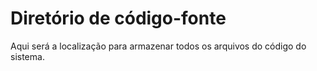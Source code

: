 # Diretório de código-fonte

Aqui será a localização para armazenar todos os arquivos do código do sistema.
